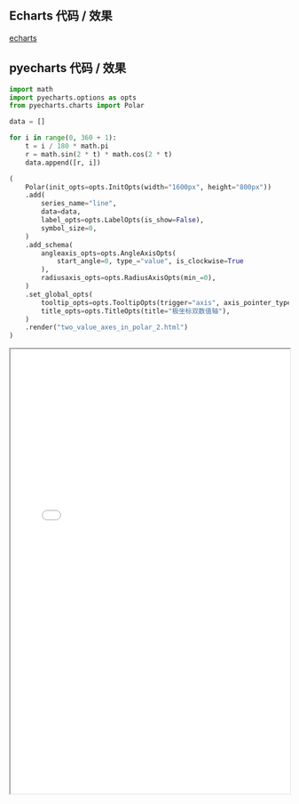 ## Echarts 代码 / 效果

[echarts](https://www.echartsjs.com/examples/editor.html?c=line-polar2 ':include :type=iframe width=100% height=800px')

## pyecharts 代码 / 效果

```python
import math
import pyecharts.options as opts
from pyecharts.charts import Polar

data = []

for i in range(0, 360 + 1):
    t = i / 180 * math.pi
    r = math.sin(2 * t) * math.cos(2 * t)
    data.append([r, i])

(
    Polar(init_opts=opts.InitOpts(width="1600px", height="800px"))
    .add(
        series_name="line",
        data=data,
        label_opts=opts.LabelOpts(is_show=False),
        symbol_size=0,
    )
    .add_schema(
        angleaxis_opts=opts.AngleAxisOpts(
            start_angle=0, type_="value", is_clockwise=True
        ),
        radiusaxis_opts=opts.RadiusAxisOpts(min_=0),
    )
    .set_global_opts(
        tooltip_opts=opts.TooltipOpts(trigger="axis", axis_pointer_type="cross"),
        title_opts=opts.TitleOpts(title="极坐标双数值轴"),
    )
    .render("two_value_axes_in_polar_2.html")
)
```

<iframe width="100%" height="800px" src="Polar/two_value_axes_in_polar_2.html"></iframe>